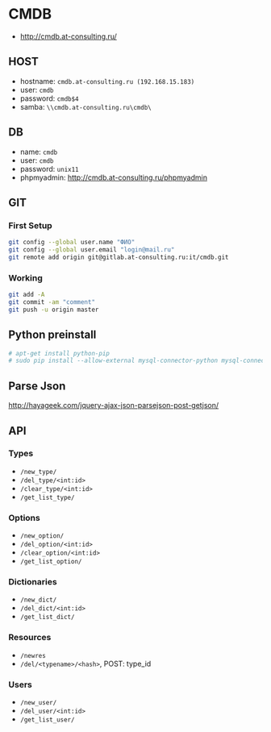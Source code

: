 # CMDB
* http://cmdb.at-consulting.ru/

## HOST
* hostname: `cmdb.at-consulting.ru (192.168.15.183)`
* user: `cmdb`
* password: `cmdb$4`
* samba: `\\cmdb.at-consulting.ru\cmdb\`

## DB
* name: `cmdb`
* user: `cmdb`
* password: `unix11`
* phpmyadmin: http://cmdb.at-consulting.ru/phpmyadmin

## GIT
### First Setup

```bash
git config --global user.name "ФИО"
git config --global user.email "login@mail.ru"
git remote add origin git@gitlab.at-consulting.ru:it/cmdb.git
```

### Working

```bash
git add -A
git commit -am "comment"
git push -u origin master
```

## Python preinstall
```bash
# apt-get install python-pip
# sudo pip install --allow-external mysql-connector-python mysql-connector-python
```

## Parse Json
http://hayageek.com/jquery-ajax-json-parsejson-post-getjson/

## API
### Types
* `/new_type/`
* `/del_type/<int:id>`
* `/clear_type/<int:id>`
* `/get_list_type/`

### Options
* `/new_option/`
* `/del_option/<int:id>`
* `/clear_option/<int:id>`
* `/get_list_option/`

### Dictionaries
* `/new_dict/`
* `/del_dict/<int:id>`
* `/get_list_dict/`

### Resources
* `/newres`
* `/del/<typename>/<hash>`, POST: type_id

### Users
* `/new_user/`
* `/del_user/<int:id>`
* `/get_list_user/`